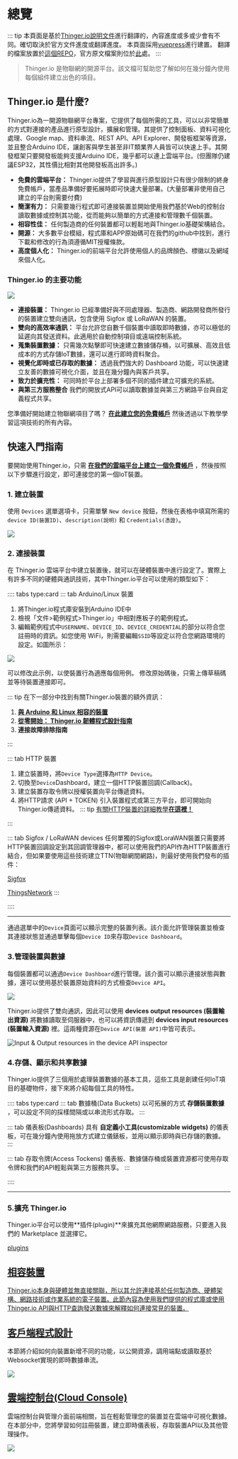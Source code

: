 # 總覽

::: tip
本頁面是基於[Thinger.io說明文件](https://docs.thinger.io)進行翻譯的，內容進度或多或少會有不同。確切取決於官方文件進度或翻譯進度。
本頁面採用[vuepress](https://vuepress.vuejs.org/)進行建置。
翻譯的檔案放置於[這個REPO](https://github.com/Magic-Doufu/thinger.io-docs-zh-t)，官方原文檔案則位於[此](https://github.com/thinger-io/Docs)處。
:::

>Thinger.io 是物聯網的開源平台。該文檔可幫助您了解如何在幾分鐘內使用每個組件建立出色的項目。

## Thinger.io 是什麼?

Thinger.io為一開源物聯網平台專案，它提供了每個所需的工具，可以以非常簡單的方式對連接的產品進行原型設計，擴展和管理。其提供了控制面板、資料可視化處理、Google map、資料串流、REST API、API Explorer、開發板框架等資源，並且整合Arduino IDE，讓創客與學生甚至非IT類業界人員皆可以快速上手。其開發框架只要開發板能夠支援Arduino IDE，幾乎都可以連上雲端平台。(但團隊仍建議ESP32，其性價比相對其他開發板高出許多。)

* **免費的雲端平台：** Thinger.io提供了學習與進行原型設計只有很少限制的終身免費帳戶，當產品準備好要拓展時即可快速大量部署。(大量部署非使用自己建立的平台則需要付費)
* **簡潔有力：** 只需要幾行程式即可連接裝置並開始使用我們基於Web的控制台讀取數據或控制其功能，從而能夠以簡單的方式連接和管理數千個裝置。
* **相容性佳：** 任何製造商的任何裝置都可以輕鬆地與Thinger.io基礎架構結合。
* **開源：** 大多數平台模組，程式庫和APP原始碼可在我們的github中找到，進行下載和修改的行為須遵循MIT授權條款。
* **高度個人化：** Thinger.io的前端平台允許使用個人的品牌顏色、標徽以及網域來個人化。

### Thinger.io 的主要功能

![](~@overview/thinger.io-platform-feature.png)

* **連接裝置：** Thinger.io 已經準備好與不同處理器、製造商、網路開發商所發行的裝置建立雙向通訊，包含使用 Sigfox 或 LoRaWAN 的裝置。
* **雙向的高效率通訊：** 平台允許您自數千個裝置中讀取即時數據，亦可以極低的延遲向其發送資料。此適用於自動控制項目或遠端控制系統。
* **蒐集裝置數據：** 只需幾次點擊即可快速建立數據儲存桶，以可擴展、高效且低成本的方式存儲IoT數據，還可以進行即時資料聚合。
* **視覺化即時或已存取的數據：** 透過我們強大的 Dashboard 功能，可以快速建立友善的數據可視化介面，並且在幾分鐘內與客戶共享。
* **致力於擴充性：** 可同時於平台上部署多個不同的插件建立可擴充的系統。
* **與第三方服務整合** 我們的開放式API可以讀取數據並與第三方網路平台與自定義程式共享。

您準備好開始建立物聯網項目了嗎？ [**在此建立您的免費帳戶**](https://console.thinger.io/#/signup) 然後透過以下教學學習這項技術的所有內容。

## 快速入門指南

要開始使用Thinger.io，只需 [**在我們的雲端平台上建立一個免費帳戶**](https://console.thinger.io/#/signup) ，然後按照以下步驟進行設定，即可連接您的第一個IoT裝置。

### 1. 建立裝置

使用 `Devices` 選單選項卡，只需單擊 `New device` 按鈕，然後在表格中填寫所需的 `device ID(裝置ID)`、`description(說明)` 和 `Credentials(憑證)`。

![](~@overview/guideDevice.png)

### 2. 連接裝置
在 Thinger.io 雲端平台中建立裝置後，就可以在硬體裝置中進行設定了。實際上有許多不同的硬體與通訊技術，其中Thinger.io平台可以使用的類型如下：

:::: tabs type:card
::: tab Arduino/Linux 裝置

1. 將Thinger.io程式庫安裝到Arduino IDE中
2. 檢視「文件>範例程式>Thinger.io」中相對應板子的範例程式。
3. 編輯範例程式中`USERNAME`、`DEVICE_ID`、`DEVICE_CREDENTIAL`的部分以符合您註冊時的資訊。如您使用 WiFi，則需要編輯`SSID`等設定以符合您網路環境的設定。如圖所示：

![](~@overview/editInfo.png)

可以修改此示例，以使裝置行為適應每個用例。 修改原始碼後，只需上傳草稿碼並等待裝置連接即可。

::: tip 在下一部分中找到有關Thinger.io裝置的額外資訊：
1. [**與 Arduino 和 Linux 相容的裝置**](/devices/)
2. [**從零開始： Thinger.io 韌體程式設計指南**](/coding/)
3. **連接故障排除指南**

:::

::: tab HTTP 裝置
1. 建立裝置時，將`Device Type`選擇為`HTTP Device`。
2. 切換至`Device`Dashboard，建立一個HTTP裝置回調(Callback)。
3. 建立裝置存取令牌以授權裝置向平台傳遞資料。
4. 將HTTP請求 \(API + TOKEN\) 引入裝置程式或第三方平台，即可開始向Thinger.io傳遞資料。
::: tip 
[有關HTTP裝置的詳細教學**在這裡！**](/devices/http-devices)

:::

::: tab Sigfox / LoRaWAN devices
任何單獨的Sigfox或LoraWAN裝置只需要將HTTP裝置回調設定到其回調管理器中，都可以使用我們的API作為HTTP裝置進行結合，但如果要使用這些技術建立TTN(物聯網間網路)，則最好使用我們發布的插件：

[Sigfox](/plugins/sigfox)

[ThingsNetwork](/plugins/the-things-network)
:::

::::

---

通過選單中的`Device`頁面可以顯示完整的裝置列表。該介面允許管理裝置並檢查其連接狀態並通過單擊每個`Device ID`來存取`Device Dashboard`。


### 3.管理裝置與數據

每個裝置都可以通過`Device Dashboard`進行管理。該介面可以顯示連接狀態與數據，還可以使用基於裝置原始資料的方式檢查`Device API`。

![](~@overview/guideDeviceAPI.png)

Thinger.io提供了雙向通訊，因此可以使用 **devices output resources \(裝置輸出資源\)** 將數據讀取至伺服器中，也可以將資訊傳遞到 **devices input resources \(裝置輸入資源\)** 裡。這兩種資源在`Device API(裝置 API)`中皆可表示。

![Input &amp; Output resources in the device API inspector](~@overview/guideDeviceAPIExplorer.png)

### 4.存儲、顯示和共享數據

Thinger.io提供了三個用於處理裝置數據的基本工具，這些工具是創建任何IoT項目的基礎物件，接下來將介紹每個工具的特性。

:::: tabs type:card
::: tab 數據桶(Data Buckets)
以可拓展的方式 **存儲裝置數據** ，可以設定不同的採樣間隔或以串流形式存取。
:::

::: tab 儀表板(Dashboards)
具有 **自定義小工具(customizable widgets)** 的儀表板，可在幾分鐘內使用拖放方式建立儀錶板，並用以顯示即時與已存儲的數據。
:::

<!--::: tab 端點(Endpoints)

:::-->

::: tab 存取令牌(Access Tockens)
儀表板、數據儲存桶或裝置資源都可使用存取令牌和我們的API輕鬆與第三方服務共享。
:::

::::

---

### 5.擴充 Thinger.io

Thinger.io平台可以使用**插件(plugin)**來擴充其他網際網路服務，只要進入我們的 Marketplace 並選擇它。

[plugins](/plugins/)

## [相容裝置](/devices/)

[Thinger.io本身與硬體並無直接關聯，所以其允許連接基於任何製造商、硬體架構、網路技術或作業系統的電子裝置。此節內容為使用我們提供的程式庫或使用Thinger.io API與HTTP查詢發送數據來解釋如何連接常見的裝置。](/devices/)

## [客戶端程式設計](/coding/)

本節將介紹如何向裝置新增不同的功能，以公開資源，調用端點或讀取基於Websocket實現的即時數據串流。

[![](~@overview/coding.png)](/coding/)

## [雲端控制台(Cloud Console)](/console/)

雲端控制台與管理介面前端相關，旨在輕鬆管理您的裝置並在雲端中可視化數據。在本部分中，您將學習如何註冊裝置，建立即時儀表板，存取裝置API以及其他管理操作。

[![](~@overview/console.png)](/console/)